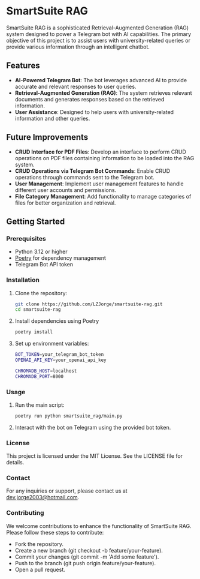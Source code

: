# SmartSuite RAG

SmartSuite RAG is a sophisticated Retrieval-Augmented Generation (RAG) system designed to power a Telegram bot with AI capabilities. The primary objective of this project is to assist users with university-related queries or provide various information through an intelligent chatbot.

## Features

- **AI-Powered Telegram Bot**: The bot leverages advanced AI to provide accurate and relevant responses to user queries.
- **Retrieval-Augmented Generation (RAG)**: The system retrieves relevant documents and generates responses based on the retrieved information.
- **User Assistance**: Designed to help users with university-related information and other queries.

## Future Improvements

- **CRUD Interface for PDF Files**: Develop an interface to perform CRUD operations on PDF files containing information to be loaded into the RAG system.
- **CRUD Operations via Telegram Bot Commands**: Enable CRUD operations through commands sent to the Telegram bot.
- **User Management**: Implement user management features to handle different user accounts and permissions.
- **File Category Management**: Add functionality to manage categories of files for better organization and retrieval.

## Getting Started

### Prerequisites

- Python 3.12 or higher
- [Poetry](https://python-poetry.org/) for dependency management
- Telegram Bot API token

### Installation

1. Clone the repository:
   ```sh
   git clone https://github.com/LZJorge/smartsuite-rag.git
   cd smartsuite-rag
   ```

2. Install dependencies using Poetry
   ```sh
   poetry install
   ```

3. Set up environment variables:
   ```sh
   BOT_TOKEN=your_telegram_bot_token
   OPENAI_API_KEY=your_openai_api_key

   CHROMADB_HOST=localhost
   CHROMADB_PORT=8000
   ```

### Usage

1. Run the main script:
   ```sh
   poetry run python smartsuite_rag/main.py
   ```

2. Interact with the bot on Telegram using the provided bot token.

### License
This project is licensed under the MIT License. See the LICENSE file for details.

### Contact
For any inquiries or support, please contact us at dev.jorge2003@hotmail.com.

### Contributing
We welcome contributions to enhance the functionality of SmartSuite RAG. Please follow these steps to contribute:

- Fork the repository.
- Create a new branch (git checkout -b feature/your-feature).
- Commit your changes (git commit -m 'Add some feature').
- Push to the branch (git push origin feature/your-feature).
- Open a pull request.